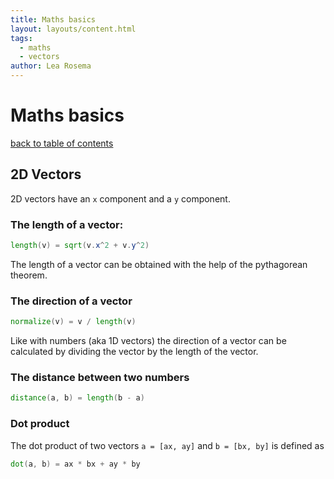 ```yaml
---
title: Maths basics
layout: layouts/content.html
tags:
  - maths
  - vectors
author: Lea Rosema
---
```


# Maths basics

[back to table of contents](../)

## 2D Vectors

2D vectors have an `x` component and a `y` component.

### The length of a vector:

```glsl
length(v) = sqrt(v.x^2 + v.y^2)
```

The length of a vector can be obtained with the help of the
pythagorean theorem.

### The direction of a vector

```glsl
normalize(v) = v / length(v)
```

Like with numbers (aka 1D vectors) the direction of a vector can be calculated
by dividing the vector by the length of the vector.

### The distance between two numbers

```glsl
distance(a, b) = length(b - a)
```

### Dot product

The dot product of two vectors `a = [ax, ay]` and `b = [bx, by]` is defined as

```glsl
dot(a, b) = ax * bx + ay * by
```
